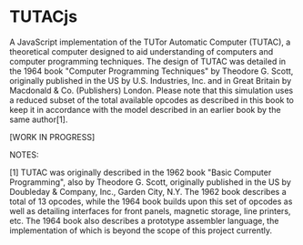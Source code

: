 # TUTACjs
A JavaScript implementation of the TUTor Automatic Computer (TUTAC), a theoretical computer designed to aid understanding of computers and computer programming techniques. The design of TUTAC was detailed in the 1964 book "Computer Programming Techniques" by Theodore G. Scott, originally published in the US by U.S. Industries, Inc. and in Great Britain by Macdonald & Co. (Publishers) London. Please note that this simulation uses a reduced subset of the total available opcodes as described in this book to keep it in accordance with the model described in an earlier book by the same author[1].

[WORK IN PROGRESS]

NOTES:

[1] TUTAC was originally described in the 1962 book "Basic Computer Programming", also by Theodore G. Scott, originally published in the US by Doubleday & Company, Inc., Garden City, N.Y. The 1962 book describes a total of 13 opcodes, while the 1964 book builds upon this set of opcodes as well as detailing interfaces for front panels, magnetic storage, line printers, etc. The 1964 book also describes a prototype assembler language, the implementation of which is beyond the scope of this project currently.
